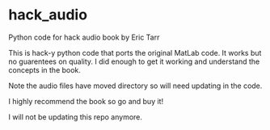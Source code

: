# hack_audio
Python code for hack audio book by Eric Tarr

This is hack-y python code that ports the original MatLab code. It works but no guarentees on quality. I did enough to get it working and understand the concepts in the book.

Note the audio files have moved directory so will need updating in the code.

I highly recommend the book so go and buy it!

I will not be updating this repo anymore. 
